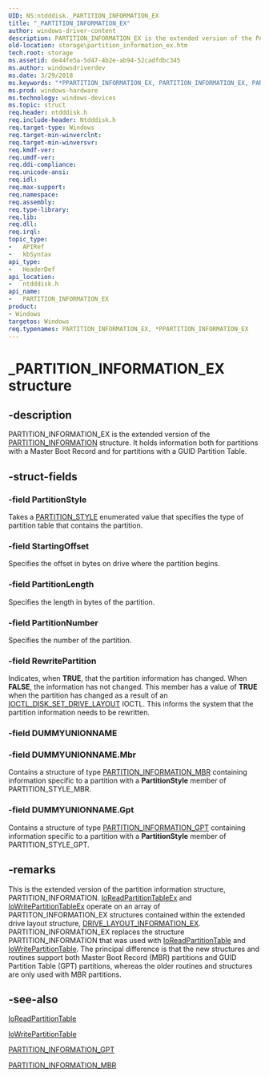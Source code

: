 ```yaml
---
UID: NS:ntdddisk._PARTITION_INFORMATION_EX
title: "_PARTITION_INFORMATION_EX"
author: windows-driver-content
description: PARTITION_INFORMATION_EX is the extended version of the PARTITION_INFORMATION structure. It holds information both for partitions with a Master Boot Record and for partitions with a GUID Partition Table.
old-location: storage\partition_information_ex.htm
tech.root: storage
ms.assetid: de44fe5a-5d47-4b2e-ab94-52cadfdbc345
ms.author: windowsdriverdev
ms.date: 3/29/2018
ms.keywords: "*PPARTITION_INFORMATION_EX, PARTITION_INFORMATION_EX, PARTITION_INFORMATION_EX structure [Storage Devices], PPARTITION_INFORMATION_EX, PPARTITION_INFORMATION_EX structure pointer [Storage Devices], _PARTITION_INFORMATION_EX, ntdddisk/PARTITION_INFORMATION_EX, ntdddisk/PPARTITION_INFORMATION_EX, storage.partition_information_ex, structs-disk_459428ff-6869-41c6-b72f-94721018f66e.xml"
ms.prod: windows-hardware
ms.technology: windows-devices
ms.topic: struct
req.header: ntdddisk.h
req.include-header: Ntdddisk.h
req.target-type: Windows
req.target-min-winverclnt: 
req.target-min-winversvr: 
req.kmdf-ver: 
req.umdf-ver: 
req.ddi-compliance: 
req.unicode-ansi: 
req.idl: 
req.max-support: 
req.namespace: 
req.assembly: 
req.type-library: 
req.lib: 
req.dll: 
req.irql: 
topic_type:
-	APIRef
-	kbSyntax
api_type:
-	HeaderDef
api_location:
-	ntdddisk.h
api_name:
-	PARTITION_INFORMATION_EX
product:
- Windows
targetos: Windows
req.typenames: PARTITION_INFORMATION_EX, *PPARTITION_INFORMATION_EX
---
```


# _PARTITION_INFORMATION_EX structure


## -description


PARTITION_INFORMATION_EX is the extended version of the <a href="https://msdn.microsoft.com/library/windows/hardware/ff563751">PARTITION_INFORMATION</a> structure. It holds information both for partitions with a Master Boot Record and for partitions with a GUID Partition Table.


## -struct-fields




### -field PartitionStyle

Takes a <a href="https://msdn.microsoft.com/library/windows/hardware/ff563773">PARTITION_STYLE</a> enumerated value that specifies the type of partition table that contains the partition.


### -field StartingOffset

Specifies the offset in bytes on drive where the partition begins.


### -field PartitionLength

Specifies the length in bytes of the partition.


### -field PartitionNumber

Specifies the number of the partition.


### -field RewritePartition

Indicates, when <b>TRUE</b>, that the partition information has changed. When <b>FALSE</b>, the information has not changed. This member has a value of <b>TRUE</b> when the partition has changed as a result of an <a href="https://msdn.microsoft.com/library/windows/hardware/ff560408">IOCTL_DISK_SET_DRIVE_LAYOUT</a> IOCTL. This informs the system that the partition information needs to be rewritten.


### -field DUMMYUNIONNAME

 


### -field DUMMYUNIONNAME.Mbr

Contains a structure of type <a href="https://msdn.microsoft.com/library/windows/hardware/ff563767">PARTITION_INFORMATION_MBR</a> containing information specific to a partition with a <b>PartitionStyle</b> member of PARTITION_STYLE_MBR.


### -field DUMMYUNIONNAME.Gpt

Contains a structure of type <a href="https://msdn.microsoft.com/library/windows/hardware/ff563763">PARTITION_INFORMATION_GPT</a> containing information specific to a partition with a <b>PartitionStyle</b> member of PARTITION_STYLE_GPT.


## -remarks



This is the extended version of the partition information structure, PARTITION_INFORMATION. <a href="https://msdn.microsoft.com/library/windows/hardware/ff561454">IoReadPartitionTableEx</a> and <a href="https://msdn.microsoft.com/library/windows/hardware/ff561470">IoWritePartitionTableEx</a> operate on an array of PARTITON_INFORMATION_EX structures contained within the extended drive layout structure, <a href="https://msdn.microsoft.com/library/windows/hardware/ff552662">DRIVE_LAYOUT_INFORMATION_EX</a>. PARTITION_INFORMATION_EX replaces the structure PARTITION_INFORMATION that was used with <a href="https://msdn.microsoft.com/library/windows/hardware/ff561452">IoReadPartitionTable</a> and <a href="https://msdn.microsoft.com/library/windows/hardware/ff561464">IoWritePartitionTable</a>. The principal difference is that the new structures and routines support both Master Boot Record (MBR) partitions and GUID Partition Table (GPT) partitions, whereas the older routines and structures are only used with MBR partitions.




## -see-also




<a href="https://msdn.microsoft.com/library/windows/hardware/ff561452">IoReadPartitionTable</a>



<a href="https://msdn.microsoft.com/library/windows/hardware/ff561464">IoWritePartitionTable</a>



<a href="https://msdn.microsoft.com/library/windows/hardware/ff563763">PARTITION_INFORMATION_GPT</a>



<a href="https://msdn.microsoft.com/library/windows/hardware/ff563767">PARTITION_INFORMATION_MBR</a>
 

 

